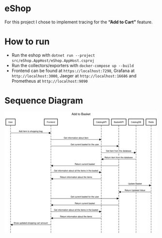 # eShop

For this project I chose to implement tracing for the **“Add to Cart”** feature.

# How to run

- Run the eshop with `dotnet run --project src/eShop.AppHost/eShop.AppHost.csproj`
- Run the collectors/exporters with `docker-compose up --build`
- Frontend can be found at `https://localhost:7298`, Grafana at `http://localhost:3000`, Jaeger at `http://localhost:16686` and Prometheus at `http://localhost:9090`

# Sequence Diagram

![Sequence Diagram](addToBasket.png)